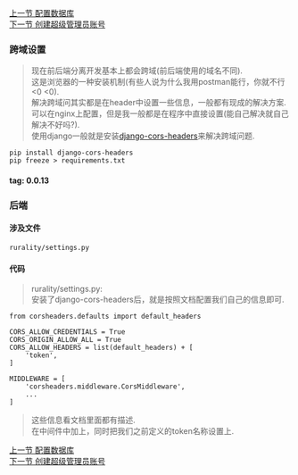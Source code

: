 [上一节 配置数据库](https://github.com/bxxfighting/rurality/blob/master/how/to/do/1/12.md)  
[下一节 创建超级管理员账号](https://github.com/bxxfighting/rurality/blob/master/how/to/do/1/14.md)  

### 跨域设置
> 现在前后端分离开发基本上都会跨域(前后端使用的域名不同).  
> 这是浏览器的一种安装机制(有些人说为什么我用postman能行，你就不行<0 <0).  
> 解决跨域问其实都是在header中设置一些信息，一般都有现成的解决方案.  
> 可以在nginx上配置，但是我一般都是在程序中直接设置(能自己解决就自己解决不好吗?).  
> 使用django一般就是安装[django-cors-headers](https://github.com/adamchainz/django-cors-headers)来解决跨域问题.  
```
pip install django-cors-headers
pip freeze > requirements.txt
```

#### tag: 0.0.13

### 后端

#### 涉及文件
```
rurality/settings.py
```

#### 代码
> rurality/settings.py:  
> 安装了django-cors-headers后，就是按照文档配置我们自己的信息即可.  
```
from corsheaders.defaults import default_headers

CORS_ALLOW_CREDENTIALS = True
CORS_ORIGIN_ALLOW_ALL = True
CORS_ALLOW_HEADERS = list(default_headers) + [
    'token',
]

MIDDLEWARE = [
    'corsheaders.middleware.CorsMiddleware',
    ...
]
```
> 这些信息看文档里面都有描述.  
> 在中间件中加上，同时把我们之前定义的token名称设置上.  

[上一节 配置数据库](https://github.com/bxxfighting/rurality/blob/master/how/to/do/1/12.md)  
[下一节 创建超级管理员账号](https://github.com/bxxfighting/rurality/blob/master/how/to/do/1/14.md)  
